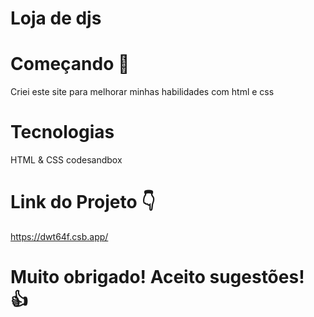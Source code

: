 # Loja de djs
# Começando 🚀
Criei este site para melhorar minhas habilidades com html e css
# Tecnologias
HTML & CSS
codesandbox
# Link do Projeto 👇
https://dwt64f.csb.app/
# Muito obrigado! Aceito sugestões! 👍
